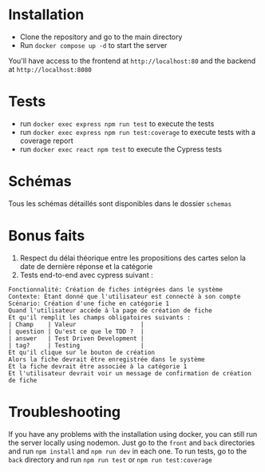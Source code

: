# Installation

- Clone the repository and go to the main directory
- Run `docker compose up -d` to start the server

You'll have access to the frontend at `http://localhost:80` and the backend at `http://localhost:8080`

# Tests

- run `docker exec express npm run test` to execute the tests
- run `docker exec express npm run test:coverage` to execute tests with a coverage report
- run `docker exec react npm test` to execute the Cypress tests

# Schémas
Tous les schémas détaillés sont disponibles dans le dossier `schemas`

# Bonus faits
1. Respect du délai théorique entre les propositions des cartes selon la date de dernière réponse et la catégorie
2. Tests end-to-end avec cypress suivant :
```
Fonctionnalité: Création de fiches intégrées dans le système
Contexte: Étant donné que l'utilisateur est connecté à son compte
Scénario: Création d'une fiche en catégorie 1
Quand l'utilisateur accède à la page de création de fiche
Et qu'il remplit les champs obligatoires suivants :
| Champ    | Valeur                  |
| question | Qu'est ce que le TDD ?  |
| answer   | Test Driven Development |
| tag?     | Testing                 |
Et qu'il clique sur le bouton de création
Alors la fiche devrait être enregistrée dans le système
Et la fiche devrait être associée à la catégorie 1
Et l'utilisateur devrait voir un message de confirmation de création de fiche
```

# Troubleshooting

If you have any problems with the installation using docker, you can still run the server locally using nodemon.
Just go to the `front` and `back` directories and run `npm install` and `npm run dev` in each one.
To run tests, go to the `back` directory and run `npm run test` or `npm run test:coverage`
